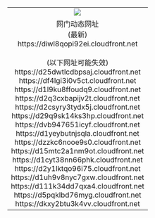 ﻿<table>
  <tr></tr>
  <tr><td colspan=2 align=center><img src="https://diwl8qopi92ei.cloudfront.net/Up/oGate.jpg" /></td></tr>
  <tr><td colspan=2 align=center>网门动态网址<br/>(最新)
<br>https://diwl8qopi92ei.cloudfront.net
<br/><br/>(以下网址可能失效)
<br>https://d25dwtlcdbpsaj.cloudfront.net
<br>https://df4lgi3i0v5ct.cloudfront.net
<br>https://d1l9ku8ffoudq9.cloudfront.net
<br>https://d2q3cxbapijv2t.cloudfront.net
<br>https://d2csyry3tydx5j.cloudfront.net
<br>https://d29q9sk14ks3hp.cloudfront.net
<br>https://dvb947651icyf.cloudfront.net
<br>https://d1yeybutnjsqla.cloudfront.net
<br>https://dzzkc6nooe9s0.cloudfront.net
<br>https://d15mtc2a1nm9ot.cloudfront.net
<br>https://d1cyt38nn66phk.cloudfront.net
<br>https://d2y1lktqo96i75.cloudfront.net
<br>https://d1uh9v8nyc7gxw.cloudfront.net
<br>https://d111k34dd7qxa4.cloudfront.net
<br>https://d5pqklbd76myg.cloudfront.net
<br>https://dkxy2btu3k4vv.cloudfront.net
    </td>
  </tr>
</table>
